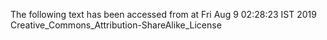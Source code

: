 The following text has been accessed from at Fri Aug 9 02:28:23 IST 2019
Creative_Commons_Attribution-ShareAlike_License
